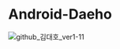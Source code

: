 # Android-Daeho

![github_김대호_ver1-11](https://user-images.githubusercontent.com/70698151/135753876-8bebc4b9-8136-413d-abbf-154dfe54b93d.png)
